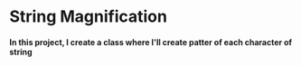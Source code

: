 # String Magnification
#### In this project, I create a class where I'll create patter of each character of string
